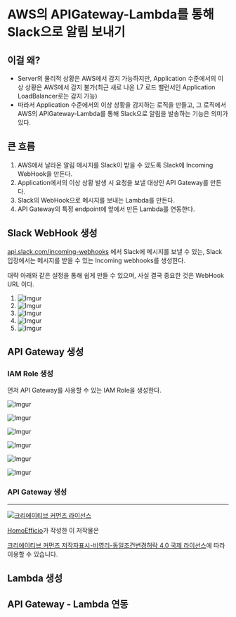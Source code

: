 # AWS의 APIGateway-Lambda를 통해 Slack으로 알림 보내기

## 이걸 왜?

- Server의 물리적 상황은 AWS에서 감지 가능하지만, Application 수준에서의 이상 상황은 AWS에서 감지 불가(최근 새로 나온 L7 로드 밸런서인 Application LoadBalancer로는 감지 가능)
- 따라서 Application 수준에서의 이상 상황을 감지하는 로직을 만들고, 그 로직에서 AWS의 APIGateway-Lambda를 통해 Slack으로 알림을 발송하는 기능은 의미가 있다.

## 큰 흐름

1. AWS에서 날라온 알림 메시지를 Slack이 받을 수 있도록 Slack에 Incoming WebHook을 만든다.
1. Application에서의 이상 상황 발생 시 요청을 보낼 대상인 API Gateway를 만든다.
1. Slack의 WebHook으로 메시지를 보내는 Lambda를 만든다.
1. API Gateway의 특정 endpoint에 앞에서 만든 Lambda를 연동한다.

## Slack WebHook 생성

[api.slack.com/incoming-webhooks](https://api.slack.com/incoming-webhooks) 에서 Slack에 메시지를 보낼 수 있는, Slack 입장에서는 메시지를 받을 수 있는 Incoming webhooks를 생성한다.

대략 아래와 같은 설정을 통해 쉽게 만들 수 있으며, 사실 결국 중요한 것은 WebHook URL 이다.

1. 
    ![Imgur](http://i.imgur.com/XaDRyIz.png)
1. 
    ![Imgur](http://i.imgur.com/EvL2mMh.png)
1. 
    ![Imgur](http://i.imgur.com/mUWplBV.png)
1. 
    ![Imgur](http://i.imgur.com/fWd9Oe6.png)
1. 
    ![Imgur](http://i.imgur.com/fj9MHgQ.png)



## API Gateway 생성

### IAM Role 생성

먼저 API Gateway를 사용할 수 있는 IAM Role을 생성한다.

![Imgur](http://i.imgur.com/2VkBvNx.png)

![Imgur](http://i.imgur.com/yby2Peo.png)

![Imgur](http://i.imgur.com/GXhotsR.png)

![Imgur](http://i.imgur.com/UwCBvYf.png)

![Imgur](http://i.imgur.com/J91pbgf.png)

![Imgur](http://i.imgur.com/8BxNO30.png)

### API Gateway 생성


----
<a rel="license" href="http://creativecommons.org/licenses/by-nc-sa/4.0/"><img alt="크리에이티브 커먼즈 라이선스" style="border-width:0" src="https://i.creativecommons.org/l/by-nc-sa/4.0/88x31.png" /></a>

<a href='https://www.facebook.com/hanmomhanda' target='_blank'>HomoEfficio</a>가 작성한 이 저작물은

<a rel="license" href="http://creativecommons.org/licenses/by-nc-sa/4.0/">크리에이티브 커먼즈 저작자표시-비영리-동일조건변경허락 4.0 국제 라이선스</a>에 따라 이용할 수 있습니다.





## Lambda 생성




## API Gateway - Lambda 연동
